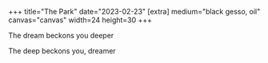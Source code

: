 +++
title="The Park"
date="2023-02-23"
[extra]
medium="black gesso, oil"
canvas="canvas"
width=24
height=30
+++

The dream beckons you deeper

The deep beckons you, dreamer
